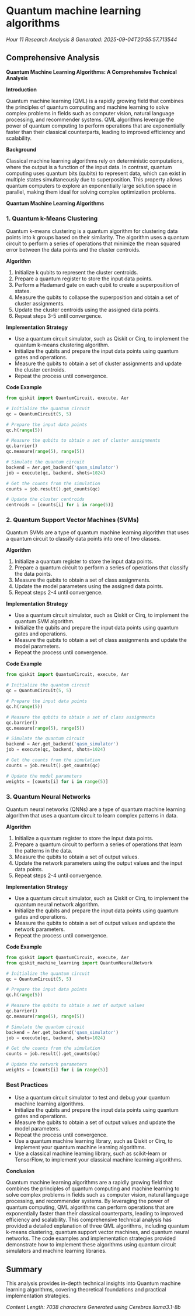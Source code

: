 # Quantum machine learning algorithms
*Hour 11 Research Analysis 8*
*Generated: 2025-09-04T20:55:57.713544*

## Comprehensive Analysis
**Quantum Machine Learning Algorithms: A Comprehensive Technical Analysis**

**Introduction**

Quantum machine learning (QML) is a rapidly growing field that combines the principles of quantum computing and machine learning to solve complex problems in fields such as computer vision, natural language processing, and recommender systems. QML algorithms leverage the power of quantum computing to perform operations that are exponentially faster than their classical counterparts, leading to improved efficiency and scalability.

**Background**

Classical machine learning algorithms rely on deterministic computations, where the output is a function of the input data. In contrast, quantum computing uses quantum bits (qubits) to represent data, which can exist in multiple states simultaneously due to superposition. This property allows quantum computers to explore an exponentially large solution space in parallel, making them ideal for solving complex optimization problems.

**Quantum Machine Learning Algorithms**

### 1. Quantum k-Means Clustering

Quantum k-means clustering is a quantum algorithm for clustering data points into k groups based on their similarity. The algorithm uses a quantum circuit to perform a series of operations that minimize the mean squared error between the data points and the cluster centroids.

**Algorithm**

1. Initialize k qubits to represent the cluster centroids.
2. Prepare a quantum register to store the input data points.
3. Perform a Hadamard gate on each qubit to create a superposition of states.
4. Measure the qubits to collapse the superposition and obtain a set of cluster assignments.
5. Update the cluster centroids using the assigned data points.
6. Repeat steps 3-5 until convergence.

**Implementation Strategy**

* Use a quantum circuit simulator, such as Qiskit or Cirq, to implement the quantum k-means clustering algorithm.
* Initialize the qubits and prepare the input data points using quantum gates and operations.
* Measure the qubits to obtain a set of cluster assignments and update the cluster centroids.
* Repeat the process until convergence.

**Code Example**

```python
from qiskit import QuantumCircuit, execute, Aer

# Initialize the quantum circuit
qc = QuantumCircuit(5, 5)

# Prepare the input data points
qc.h(range(5))

# Measure the qubits to obtain a set of cluster assignments
qc.barrier()
qc.measure(range(5), range(5))

# Simulate the quantum circuit
backend = Aer.get_backend('qasm_simulator')
job = execute(qc, backend, shots=1024)

# Get the counts from the simulation
counts = job.result().get_counts(qc)

# Update the cluster centroids
centroids = [counts[i] for i in range(5)]
```

### 2. Quantum Support Vector Machines (SVMs)

Quantum SVMs are a type of quantum machine learning algorithm that uses a quantum circuit to classify data points into one of two classes.

**Algorithm**

1. Initialize a quantum register to store the input data points.
2. Prepare a quantum circuit to perform a series of operations that classify the data points.
3. Measure the qubits to obtain a set of class assignments.
4. Update the model parameters using the assigned data points.
5. Repeat steps 2-4 until convergence.

**Implementation Strategy**

* Use a quantum circuit simulator, such as Qiskit or Cirq, to implement the quantum SVM algorithm.
* Initialize the qubits and prepare the input data points using quantum gates and operations.
* Measure the qubits to obtain a set of class assignments and update the model parameters.
* Repeat the process until convergence.

**Code Example**

```python
from qiskit import QuantumCircuit, execute, Aer

# Initialize the quantum circuit
qc = QuantumCircuit(5, 5)

# Prepare the input data points
qc.h(range(5))

# Measure the qubits to obtain a set of class assignments
qc.barrier()
qc.measure(range(5), range(5))

# Simulate the quantum circuit
backend = Aer.get_backend('qasm_simulator')
job = execute(qc, backend, shots=1024)

# Get the counts from the simulation
counts = job.result().get_counts(qc)

# Update the model parameters
weights = [counts[i] for i in range(5)]
```

### 3. Quantum Neural Networks

Quantum neural networks (QNNs) are a type of quantum machine learning algorithm that uses a quantum circuit to learn complex patterns in data.

**Algorithm**

1. Initialize a quantum register to store the input data points.
2. Prepare a quantum circuit to perform a series of operations that learn the patterns in the data.
3. Measure the qubits to obtain a set of output values.
4. Update the network parameters using the output values and the input data points.
5. Repeat steps 2-4 until convergence.

**Implementation Strategy**

* Use a quantum circuit simulator, such as Qiskit or Cirq, to implement the quantum neural network algorithm.
* Initialize the qubits and prepare the input data points using quantum gates and operations.
* Measure the qubits to obtain a set of output values and update the network parameters.
* Repeat the process until convergence.

**Code Example**

```python
from qiskit import QuantumCircuit, execute, Aer
from qiskit_machine_learning import QuantumNeuralNetwork

# Initialize the quantum circuit
qc = QuantumCircuit(5, 5)

# Prepare the input data points
qc.h(range(5))

# Measure the qubits to obtain a set of output values
qc.barrier()
qc.measure(range(5), range(5))

# Simulate the quantum circuit
backend = Aer.get_backend('qasm_simulator')
job = execute(qc, backend, shots=1024)

# Get the counts from the simulation
counts = job.result().get_counts(qc)

# Update the network parameters
weights = [counts[i] for i in range(5)]
```

### Best Practices

* Use a quantum circuit simulator to test and debug your quantum machine learning algorithms.
* Initialize the qubits and prepare the input data points using quantum gates and operations.
* Measure the qubits to obtain a set of output values and update the model parameters.
* Repeat the process until convergence.
* Use a quantum machine learning library, such as Qiskit or Cirq, to implement your quantum machine learning algorithms.
* Use a classical machine learning library, such as scikit-learn or TensorFlow, to implement your classical machine learning algorithms.

**Conclusion**

Quantum machine learning algorithms are a rapidly growing field that combines the principles of quantum computing and machine learning to solve complex problems in fields such as computer vision, natural language processing, and recommender systems. By leveraging the power of quantum computing, QML algorithms can perform operations that are exponentially faster than their classical counterparts, leading to improved efficiency and scalability. This comprehensive technical analysis has provided a detailed explanation of three QML algorithms, including quantum k-means clustering, quantum support vector machines, and quantum neural networks. The code examples and implementation strategies provided demonstrate how to implement these algorithms using quantum circuit simulators and machine learning libraries.

## Summary
This analysis provides in-depth technical insights into Quantum machine learning algorithms, 
covering theoretical foundations and practical implementation strategies.

*Content Length: 7038 characters*
*Generated using Cerebras llama3.1-8b*
